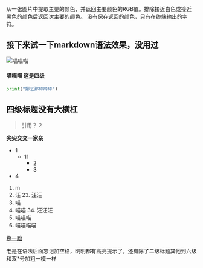 从一张图片中提取主要的颜色，并返回主要颜色的RGB值。排除接近白色或接近黑色的颜色后返回次主要的颜色。
没有保存返回的颜色，只有在终端输出的字符。

## 接下来试一下markdown语法效果，没用过

![喵喵喵](clipboard_2024-11-23_20-54.bmp)

#### 喵喵喵 这是四级

```python
print("娜艺那砰砰砰")

```  
## 四级标题没有大横杠

> 引用？
>  2

**尖尖交交一家亲**

* 1
  * 11
      * 2
    * 3
* 4

1. m
  12. 汪
      23. 汪汪
2. 喵
3. 喵喵
        34. 汪汪汪  
4. 喵喵喵
5. 喵喵喵喵

[糊一脸](https://live.douyin.com/624323135733)

老是在语法后面忘记加空格，明明都有高亮提示了，还有除了二级标题其他到六级和双*号加粗一模一样
